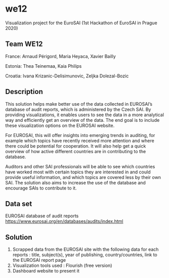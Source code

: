 # we12
Visualization project for the EuroSAI (1st Hackathon of EuroSAI in Prague 2020)

## Team WE12
France: Arnaud Périgord, Maria Heyaca, Xavier Bailly

Estonia: Thea Teinemaa, Kaia Philips

Croatia: Ivana Krizanic-Delisimunovic, Zeljka Dolezal-Bozic 

## Description
This solution helps make better use of the data collected in EUROSAI’s database of audit reports, which is administered by the Czech SAI. By providing visualizations, it enables users to see the data in a more analytical way and efficiently get an overview of the data. The end goal is to include these visualization options on the EUROSAI website.

For EUROSAI, this will offer insights into emerging trends in auditing, for example which topics have recently received more attention and where there could be potential for cooperation.  It will also help get a quick overview of how active different countries are in contributing to the database.

Auditors and other SAI professionals will be able to see which countries have worked most with certain topics they are interested in and could provide useful information, and which topics are covered less by their own SAI.
The solution also aims to increase the use of the database and encourage SAIs to contribute to it.

## Data set
EUROSAI database of audit reports 
https://www.eurosai.org/en/databases/audits/index.html 

## Solution
1. Scrapped data from the EUROSAI site with the following data for each reports : title, subject(s), year of publishing, country/countries, link to the EUROSAI report page
2. Visualization tools used : Flourish (free version)
3. Dashboard website to present it
